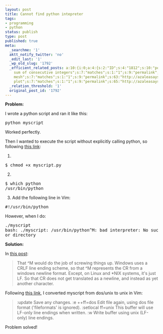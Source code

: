 ```yaml
---
layout: post
title: Cannot find python intepreter
tags:
- programming
- python
status: publish
type: post
published: true
meta:
  _searchme: '1'
  aktt_notify_twitter: 'no'
  _edit_last: '1'
  _wp_old_slug: '1792'
  _efficient_related_posts: a:10:{i:0;a:4:{s:2:"ID";s:4:"1812";s:10:"post_title";s:35:"Maximum
    sum of consecutive integers";s:7:"matches";s:1:"1";s:9:"permalink";s:69:"http://azaleasays.com/2011/02/17/maximum-sum-of-consecutive-integers/";}i:1;a:4:{s:2:"ID";s:4:"1804";s:10:"post_title";s:32:"找钱问题--动态规划一例";s:7:"matches";s:1:"1";s:9:"permalink";s:91:"http://azaleasays.com/2011/02/16/coin-change-problem-an-application-of-dynamic-programming/";}i:2;a:4:{s:2:"ID";s:4:"1776";s:10:"post_title";s:42:"python判断字符串是否是回文结构";s:7:"matches";s:1:"1";s:9:"permalink";s:61:"http://azaleasays.com/2010/12/11/python-string-is-palindrome/";}i:3;a:4:{s:2:"ID";s:4:"1762";s:10:"post_title";s:50:"matplotlib绘图实例3：染色体直线示意图";s:7:"matches";s:1:"1";s:9:"permalink";s:74:"http://azaleasays.com/2010/12/02/matplotlib-example-lines-for-chromosomes/";}i:4;a:4:{s:2:"ID";s:4:"1715";s:10:"post_title";s:24:"Python菊花文转换器";s:7:"matches";s:1:"1";s:9:"permalink";s:90:"http://azaleasays.com/2010/10/11/python-converter-for-juhuaren-html-character-entity-1161/";}i:5;a:4:{s:2:"ID";s:4:"1687";s:10:"post_title";s:40:"Python保留list只出现一次的元素";s:7:"matches";s:1:"1";s:9:"permalink";s:76:"http://azaleasays.com/2010/08/30/python-keep-list-elements-that-appear-once/";}i:6;a:4:{s:2:"ID";s:4:"1420";s:10:"post_title";s:30:"用Python漂亮地打印序列";s:7:"matches";s:1:"1";s:9:"permalink";s:72:"http://azaleasays.com/2010/07/15/print-sequence-beatifully-using-python/";}i:7;a:4:{s:2:"ID";s:4:"1407";s:10:"post_title";s:25:"在Python中调用RNAfold";s:7:"matches";s:1:"1";s:9:"permalink";s:55:"http://azaleasays.com/2010/05/19/use-rnafold-in-python/";}i:8;a:4:{s:2:"ID";s:4:"1371";s:10:"post_title";s:36:"matplotlib绘图实例2：color
    mesh";s:7:"matches";s:1:"1";s:9:"permalink";s:63:"http://azaleasays.com/2010/04/29/matplotlib-example-color-mesh/";}i:9;a:4:{s:2:"ID";s:4:"1374";s:10:"post_title";s:38:"matplotlib绘图实例1：scatter
    plot";s:7:"matches";s:1:"1";s:9:"permalink";s:65:"http://azaleasays.com/2010/04/28/matplotlib-example-scatter-plot/";}}
  _relation_threshold: '1'
  original_post_id: '1792'
---
```

<strong>Problem:</strong>

I wrote a python script and ran it like this:
<pre>python myscript</pre>
Worked perfectly.

Then I wanted to execute the script without explicitly calling python, so following <a href="http://effbot.org/pyfaq/how-do-i-make-a-python-script-executable-on-unix.htm">this link</a>:

1)
<pre>$ chmod +x myscript.py</pre>
2)
<pre>$ which python
/usr/bin/python</pre>
3) Add the following line in Vim:
<pre>#!/usr/bin/python</pre>
However, when I do:
<pre>./myscript
bash: ./myscript: /usr/bin/python^M: bad interpreter: No such file 
or directory</pre>
<strong>Solution:</strong>

In <a href="http://forums.devshed.com/python-programming-11/bad-interpreter-no-such-file-or-directory-379366.html">this post</a>:
<blockquote>That ^M would do the job of screwing things up. Windows uses a CRLF line ending scheme, so that ^M represents the CR from a windows newline format. Except, on Linux and *NIX systems, it's just LF. So that CR does not get translated as a newline, and instead as yet another character.</blockquote>
Following <a href="http://vim.wikia.com/wiki/File_format">this link</a>, I converted myscript from dos/unix to unix in Vim:
<blockquote>:update 	 Save any changes.
:e ++ff=dos 	Edit file again, using dos file format ('fileformats' is ignored).
:setlocal ff=unix 	This buffer will use LF-only line endings when written.
:w 	Write buffer using unix (LF-only) line endings.</blockquote>
Problem solved!
